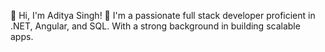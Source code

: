 👋 Hi, I'm Aditya Singh! 🚀 I'm a passionate full stack developer proficient in .NET, Angular, and SQL. With a strong background in building scalable apps.
